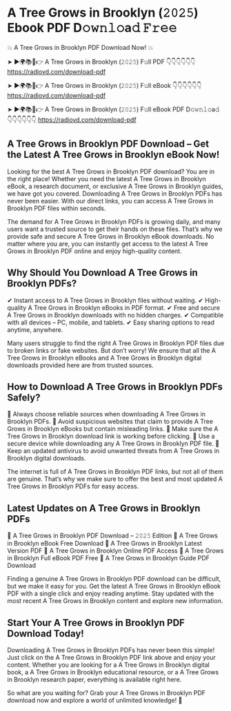 # A Tree Grows in Brooklyn (𝟸𝟶𝟸𝟻) Ebook PDF D𝚘𝚠𝚗𝚕𝚘a𝚍 𝙵𝚛𝚎𝚎

💥 A Tree Grows in Brooklyn PDF Download Now! 💥

➤ ►🌍📚📱👉 A Tree Grows in Brooklyn (𝟸𝟶𝟸𝟻) F𝚞ll PDF 👇👇👇👇👇👇
https://radiovd.com/download-pdf

➤ ►🌍📚📱👉 A Tree Grows in Brooklyn (𝟸𝟶𝟸𝟻) F𝚞ll eBook 👇👇👇👇👇👇
https://radiovd.com/download-pdf

➤ ►🌍📚📱👉 A Tree Grows in Brooklyn (𝟸𝟶𝟸𝟻) F𝚞ll eBook PDF D𝚘𝚠𝚗𝚕𝚘a𝚍 👇👇👇👇👇👇
https://radiovd.com/download-pdf

## A Tree Grows in Brooklyn PDF Download – Get the Latest A Tree Grows in Brooklyn eBook Now!

Looking for the best A Tree Grows in Brooklyn PDF download? You are in the right place! Whether you need the latest A Tree Grows in Brooklyn eBook, a research document, or exclusive A Tree Grows in Brooklyn guides, we have got you covered. Downloading A Tree Grows in Brooklyn PDFs has never been easier. With our direct links, you can access A Tree Grows in Brooklyn PDF files within seconds.

The demand for A Tree Grows in Brooklyn PDFs is growing daily, and many users want a trusted source to get their hands on these files. That’s why we provide safe and secure A Tree Grows in Brooklyn eBook downloads. No matter where you are, you can instantly get access to the latest A Tree Grows in Brooklyn PDF online and enjoy high-quality content.

## Why Should You Download A Tree Grows in Brooklyn PDFs?

✔ Instant access to A Tree Grows in Brooklyn files without waiting.
✔ High-quality A Tree Grows in Brooklyn eBooks in PDF format.
✔ Free and secure A Tree Grows in Brooklyn downloads with no hidden charges.
✔ Compatible with all devices – PC, mobile, and tablets.
✔ Easy sharing options to read anytime, anywhere.

Many users struggle to find the right A Tree Grows in Brooklyn PDF files due to broken links or fake websites. But don’t worry! We ensure that all the A Tree Grows in Brooklyn eBooks and A Tree Grows in Brooklyn digital downloads provided here are from trusted sources.

## How to Download A Tree Grows in Brooklyn PDFs Safely?

📌 Always choose reliable sources when downloading A Tree Grows in Brooklyn PDFs.
📌 Avoid suspicious websites that claim to provide A Tree Grows in Brooklyn eBooks but contain misleading links.
📌 Make sure the A Tree Grows in Brooklyn download link is working before clicking.
📌 Use a secure device while downloading any A Tree Grows in Brooklyn PDF file.
📌 Keep an updated antivirus to avoid unwanted threats from A Tree Grows in Brooklyn digital downloads.

The internet is full of A Tree Grows in Brooklyn PDF links, but not all of them are genuine. That’s why we make sure to offer the best and most updated A Tree Grows in Brooklyn PDFs for easy access.

## Latest Updates on A Tree Grows in Brooklyn PDFs

🔹 A Tree Grows in Brooklyn PDF Download – 𝟸𝟶𝟸𝟻 Edition
🔹 A Tree Grows in Brooklyn eBook Free Download
🔹 A Tree Grows in Brooklyn Latest Version PDF
🔹 A Tree Grows in Brooklyn Online PDF Access
🔹 A Tree Grows in Brooklyn Full eBook PDF Free
🔹 A Tree Grows in Brooklyn Guide PDF Download

Finding a genuine A Tree Grows in Brooklyn PDF download can be difficult, but we make it easy for you. Get the latest A Tree Grows in Brooklyn eBook PDF with a single click and enjoy reading anytime. Stay updated with the most recent A Tree Grows in Brooklyn content and explore new information.

## Start Your A Tree Grows in Brooklyn PDF Download Today!

Downloading A Tree Grows in Brooklyn PDFs has never been this simple! Just click on the A Tree Grows in Brooklyn PDF link above and enjoy your content. Whether you are looking for a A Tree Grows in Brooklyn digital book, a A Tree Grows in Brooklyn educational resource, or a A Tree Grows in Brooklyn research paper, everything is available right here.

So what are you waiting for? Grab your A Tree Grows in Brooklyn PDF download now and explore a world of unlimited knowledge! 🚀